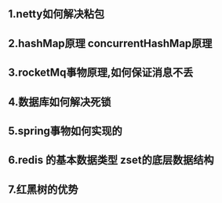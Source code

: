 1.netty如何解决粘包
-----
2.hashMap原理 concurrentHashMap原理
-----
3.rocketMq事物原理,如何保证消息不丢
------
4.数据库如何解决死锁
-----
5.spring事物如何实现的
-----
6.redis 的基本数据类型 zset的底层数据结构
------
7.红黑树的优势
------
